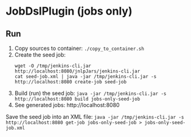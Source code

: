 # JobDslPlugin (jobs only)

## Run

1. Copy sources to container: `./copy_to_container.sh`
2. Create the seed job:
    ```
    wget -O /tmp/jenkins-cli.jar http://localhost:8080/jnlpJars/jenkins-cli.jar
    cat seed-job.xml | java -jar /tmp/jenkins-cli.jar -s http://localhost:8080 create-job seed-job
    ```
3. Build (run) the seed job: `java -jar /tmp/jenkins-cli.jar -s http://localhost:8080 build jobs-only-seed-job`
4. See generated jobs: http://localhost:8080

Save the seed job into an XML file:
`java -jar /tmp/jenkins-cli.jar -s http://localhost:8080 get-job jobs-only-seed-job > jobs-only-seed-job.xml`
